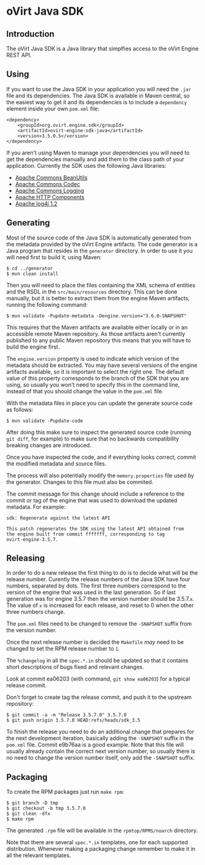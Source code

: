 oVirt Java SDK
==============

Introduction
------------

The oVirt Java SDK is a Java library that simplfies access to the oVirt
Engine REST API.

Using
-----

If you want to use the Java SDK in your application you will need the
`.jar` file and its dependencies. The Java SDK is available in Maven
central, so the easiest way to get it and its dependencies is to include
a `dependency` element inside your own `pom.xml` file:

    <dependency>
        <groupId>org.ovirt.engine.sdk</groupId>
        <artifactId>ovirt-engine-sdk-java</artifactId>
        <version>3.5.0.5</version>
    </dependency>

If you aren't using Maven to manage your dependencies you will need to
get the dependencies manually and add them to the class path of your
application. Currently the SDK uses the following Java libraries:

- [Apache Commons BeanUtils](http://commons.apache.org/proper/commons-beanutils)
- [Apache Commons Codec](http://commons.apache.org/proper/commons-codec)
- [Apache Commons Logging](http://commons.apache.org/proper/commons-logging)
- [Apache HTTP Components](http://hc.apache.org)
- [Apache log4j 1.2](http://logging.apache.org/log4j/1.2)

Generating
----------

Most of the source code of the Java SDK is automatically generated from the
metadata provided by the oVirt Engine artifacts. The code generator is a Java
program that resides in the `generator` directory. In order
to use it you will need first to build it, using Maven:

    $ cd ../generator
    $ mvn clean install

Then you will need to place the files containing the XML schema of entities and
the RSDL in the `src/main/resources` directory. This can be done manually, but
it is better to extract them from the engine Maven artifacts, running the
following command:

    $ mvn validate -Pupdate-metadata -Dengine.version="3.6.0-SNAPSHOT"

This requires that the Maven artifacts are available either locally or in an
accessible remote Maven repository. As those artifacts aren't currently
published to any public Maven repository this means that you will have to build
the engine first.

The `engine.version` property is used to indicate which version of the metadata
should be extracted. You may have several versions of the engine artifacts
available, so it is important to select the right one. The default value of
this property corresponds to the branch of the SDK that you are using, so
usually you won't need to specify this in the command line, instead of that you
should change the value in the `pom.xml` file.

With the metadata files in place you can update the generate source code as
follows:

    $ mvn validate -Pupdate-code

After doing this make sure to inspect the generated source code (running `git
diff`, for example) to make sure that no backwards compatibility breaking
changes are introduced.

Once you have inspected the code, and if everything looks correct, commit the
modified metadata and source files.

The process will also potentially modify the `memory.properties` file
used by the generator. Changes to this file must also be commited.

The commit message for this change should include a reference to the
commit or tag of the engine that was used to download the updated
metadata. For example:

    sdk: Regenerate against the latest API

    This patch regenerates the SDK using the latest API obtained from
    the engine built from commit fffffff, corresponding to tag
    ovirt-engine-3.5.7.

Releasing
---------

In order to do a new release the first thing to do is to decide what will be
the release number. Curently the release numbers of the Java SDK have four
numbers, separated by dots. The first three numbers correspond to the version
of the engine that was used in the last generation. So if last generation was
for engine 3.5.7 then the version number should be 3.5.7.`x`. The value of `x`
is increased for each release, and reset to 0 when the other three numbers
change.

The `pom.xml` files need to be changed to remove the `-SNAPSHOT` suffix from
the version number.

Once the next release number is decided the `Makefile` *may* need to be changed
to set the RPM release number to `1`.

The `%changelog` in all the `spec.*.in` should be updated so that it contains
short descriptions of bugs fixed and relevant changes.

Look at commit ea06203 (with command, `git show ea06203`) for a typical release
commit.

Don't forget to create tag the release commit, and push it to the upstream repository:

    $ git commit -a -m "Release 3.5.7.0" 3.5.7.0
    $ git push origin 3.5.7.0 HEAD:refs/heads/sdk_3.5

To finish the release you need to do an additional change that prepares for the
next development iteration, basically adding the `-SNAPSHOT` suffix in the
`pom.xml` file. Commit e9b76aa is a good example. Note that this file will
usually already contain the correct next version number, so usually there is no
need to change the version number itself, only add the `-SNAPSHOT` suffix.

Packaging
---------

To create the RPM packages just run `make rpm`:

    $ git branch -D tmp
    $ git checkout -b tmp 3.5.7.0
    $ git clean -dfx
    $ make rpm

The generated `.rpm` file will be available in the `rpmtop/RPMS/noarch`
directory.

Note that there are several `spec.*.in` templates, one for each supported
distribution. Whenever making a packaging change remember to make it in
all the relevant templates.
